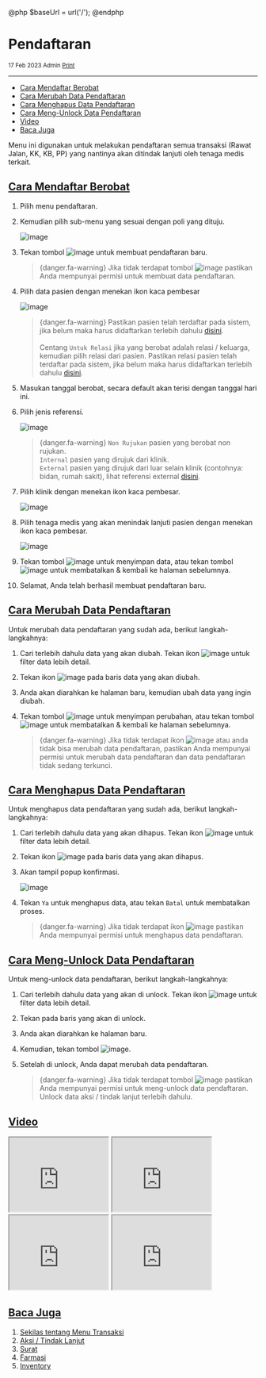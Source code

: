 @php
    $baseUrl = url('/');
@endphp

# Pendaftaran
<small><i class="far fa-calendar mr-2"></i>17 Feb 2023 <i class="far fa-user mr-2 ml-2"></i>Admin <i class="fas fa-print mr-2 ml-2"></i><a href="" onclick="print()">Print</a></small>
<script>
    function print() {
        var divContents = document.getElementsByClassName("documentation")[0].innerHTML;
        var a = window.open('', '', 'height=500, width=500');
        a.document.write(divContents);
        a.document.close();
        a.print();
    }
</script>

---
- [Cara Mendaftar Berobat](#create-registration)
- [Cara Merubah Data Pendaftaran](#edit-registration)
- [Cara Menghapus Data Pendaftaran](#delete-registration)
- [Cara Meng-Unlock Data Pendaftaran](#unlock-registration)
- [Video](#video)
- [Baca Juga](#baca-juga)

Menu ini digunakan untuk melakukan pendaftaran semua transaksi (Rawat Jalan, KK, KB, PP) yang nantinya akan ditindak lanjuti oleh tenaga medis terkait.

<a name="create-registration">

## [Cara Mendaftar Berobat](#)
1. Pilih menu pendaftaran.
2. Kemudian pilih sub-menu yang sesuai dengan poli yang dituju.

    ![image]({{$baseUrl}}/public/img/docs/registration-1.png)

3. Tekan tombol ![image]({{$baseUrl}}/public/img/docs/create.png) untuk membuat pendaftaran baru.

    > {danger.fa-warning} Jika tidak terdapat tombol ![image]({{$baseUrl}}/public/img/docs/create.png) pastikan Anda mempunyai permisi untuk membuat data pendaftaran.

4. Pilih data pasien dengan menekan ikon kaca pembesar

    ![image]({{$baseUrl}}/public/img/docs/registration-3.png)

    > {danger.fa-warning} Pastikan pasien telah terdaftar pada sistem, jika belum maka harus didaftarkan terlebih dahulu <a href="{{$baseUrl}}/master/employee">disini</a>.<br><br>Centang `Untuk Relasi` jika yang berobat adalah relasi / keluarga, kemudian pilih relasi dari pasien. Pastikan relasi pasien telah terdaftar pada sistem, jika belum maka harus didaftarkan terlebih dahulu <a href="{{$baseUrl}}/master/employee">disini</a>.
5. Masukan tanggal berobat, secara default akan terisi dengan tanggal hari ini.
6. Pilih jenis referensi.

    ![image]({{$baseUrl}}/public/img/docs/registration-4.png)

    > {danger.fa-warning} `Non Rujukan` pasien yang berobat non rujukan.<br>`Internal` pasien yang dirujuk dari klinik.<br>`External` pasien yang dirujuk dari luar selain klinik (contohnya: bidan, rumah sakit), lihat referensi external <a href="{{$baseUrl}}/master/reference">disini</a>.
7. Pilih klinik dengan menekan ikon kaca pembesar.

    ![image]({{$baseUrl}}/public/img/docs/registration-5.png)

8. Pilih tenaga medis yang akan menindak lanjuti pasien dengan menekan ikon kaca pembesar.

    ![image]({{$baseUrl}}/public/img/docs/registration-6.png)

9. Tekan tombol ![image]({{$baseUrl}}/public/img/docs/save.png) untuk menyimpan data, atau tekan tombol ![image]({{$baseUrl}}/public/img/docs/back.png) untuk membatalkan & kembali ke halaman sebelumnya.
10. Selamat, Anda telah berhasil membuat pendaftaran baru.

<a name="edit-registration">

## [Cara Merubah Data Pendaftaran](#)
Untuk merubah data pendaftaran yang sudah ada, berikut langkah-langkahnya:
1. Cari terlebih dahulu data yang akan diubah. Tekan ikon ![image]({{$baseUrl}}/public/img/docs/filter.png) untuk filter data lebih detail.
2. Tekan ikon ![image]({{$baseUrl}}/public/img/docs/edit.png) pada baris data yang akan diubah.
3. Anda akan diarahkan ke halaman baru, kemudian ubah data yang ingin diubah.
4. Tekan tombol ![image]({{$baseUrl}}/public/img/docs/save.png) untuk menyimpan perubahan, atau tekan tombol ![image]({{$baseUrl}}/public/img/docs/back.png) untuk membatalkan & kembali ke halaman sebelumnya.

    > {danger.fa-warning} Jika tidak terdapat ikon ![image]({{$baseUrl}}/public/img/docs/edit.png) atau anda tidak bisa merubah data pendaftaran, pastikan Anda mempunyai permisi untuk merubah data pendaftaran dan data pendaftaran tidak sedang terkunci.

<a name="delete-registration">

## [Cara Menghapus Data Pendaftaran](#)
Untuk menghapus data pendaftaran yang sudah ada, berikut langkah-langkahnya:
1. Cari terlebih dahulu data yang akan dihapus. Tekan ikon ![image]({{$baseUrl}}/public/img/docs/filter.png) untuk filter data lebih detail.
2. Tekan ikon ![image]({{$baseUrl}}/public/img/docs/delete.png) pada baris data yang akan dihapus.
3. Akan tampil popup konfirmasi.

    ![image]({{$baseUrl}}/public/img/docs/delete-confirm.png)

4. Tekan `Ya` untuk menghapus data, atau tekan `Batal` untuk membatalkan proses.

    > {danger.fa-warning} Jika tidak terdapat ikon ![image]({{$baseUrl}}/public/img/docs/delete.png) pastikan Anda mempunyai permisi untuk menghapus data pendaftaran.

<a name="unlock-registration">

## [Cara Meng-Unlock Data Pendaftaran](#)
Untuk meng-unlock data pendaftaran, berikut langkah-langkahnya:
1. Cari terlebih dahulu data yang akan di unlock. Tekan ikon ![image]({{$baseUrl}}/public/img/docs/filter.png) untuk filter data lebih detail.
2. Tekan pada baris yang akan di unlock.
3. Anda akan diarahkan ke halaman baru.
4. Kemudian, tekan tombol ![image]({{$baseUrl}}/public/img/docs/draft.png).
5. Setelah di unlock, Anda dapat merubah data pendaftaran.

    > {danger.fa-warning} Jika tidak terdapat tombol ![image]({{$baseUrl}}/public/img/docs/draft.png) pastikan Anda mempunyai permisi untuk meng-unlock data pendaftaran. Unlock data aksi / tindak lanjut terlebih dahulu.

<a name="video">

## [Video](#)
<iframe src="https://drive.google.com/file/d/10rF_H5W4Jw9fotjSZ8dSDVmhSC2gLXfm/preview" width="200" height="150" allow="autoplay"></iframe>
<iframe src="https://drive.google.com/file/d/1BQLNVRoEVffVVbn9GRoetx41s4YokTSA/preview" width="200" height="150" allow="autoplay"></iframe>
<iframe src="https://drive.google.com/file/d/12pVeFYx8S16ZBZzqSdqwwlkDdF4UEEz_/preview" width="200" height="150" allow="autoplay"></iframe>
<iframe src="https://drive.google.com/file/d/1aXPcE0oA2Ef-AQkdsmY4Dm5KRMsxsYv_/preview" width="200" height="150" allow="autoplay"></iframe>

<a name="baca-juga">

## [Baca Juga](#)
1. <a href="transaction-overview">Sekilas tentang Menu Transaksi</a>
2. <a href="action">Aksi / Tindak Lanjut</a>
3. <a href="letter">Surat</a>
4. <a href="pharmacy">Farmasi</a>
5. <a href="inventory">Inventory</a>